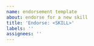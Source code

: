 ```yaml
---
name: endorsement template
about: endorse for a new skill
title: 'Endorse: <SKILL>'
labels: ''
assignees: ''
---
```


<!--

Hi there,
Thank you for endorsing my skills!

If you add reaction(s) to this issue, your profile pic will appear on my profile as an endorsement of the given <SKILL>.

You don't need to add any description to the issue, but you can if you want to :)

Thanks for your time and for checking out my profile.

-->

